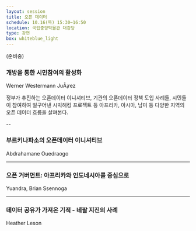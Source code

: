 ```yaml
---
layout: session
title: 오픈 데이터
schedule: 10.16(목) 15:30~16:50
location: 국립중앙박물관 대강당
type: 강연
box: whiteblue_light
---
```


(준비중)

### 개방을 통한 시민참여의 활성화

Werner Westermann
JuÃ¡rez

정부가 추진하는 오픈데이터 이니셔티브, 기관의 오픈데이터 정책 도입 사례들, 시민들이 참여하여 일구어낸 시빅해킹 프로젝트 등 아프리카, 아시아, 남미 등 다양한 지역의 오픈 데이터 흐름을 살펴본다. 

--

### 부르키나파소의 오픈데이터 이니셔티브

Abdrahamane Ouedraogo

---


### 오픈 거버먼트: 아프리카와 인도네시아를 중심으로

Yuandra, Brian Ssennoga 

---

### 데이터 공유가 가져온 기적 - 네팔 지진의 사례

Heather Leson 
